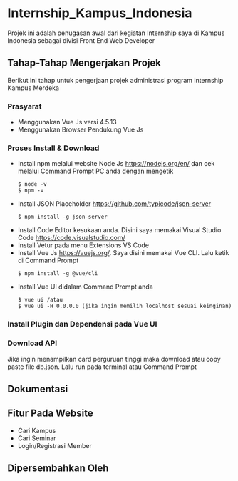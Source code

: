 # Internship_Kampus_Indonesia
Projek ini adalah penugasan awal dari kegiatan Internship saya di Kampus Indonesia sebagai divisi Front End Web Developer

## Tahap-Tahap Mengerjakan Projek
Berikut ini tahap untuk pengerjaan projek administrasi program internship Kampus Merdeka

### Prasyarat
- Menggunakan Vue Js versi 4.5.13
- Menggunakan Browser Pendukung Vue Js

### Proses Install & Download
- Install npm melalui website Node Js https://nodejs.org/en/ dan cek melalui Command Prompt PC anda dengan mengetik
  ```
  $ node -v
  $ npm -v
  ```
- Install JSON Placeholder https://github.com/typicode/json-server
   ```
  $ npm install -g json-server
  ```
- Install Code Editor kesukaan anda. Disini saya memakai Visual Studio Code https://code.visualstudio.com/
- Install Vetur pada menu Extensions VS Code
- Install Vue Js https://vuejs.org/. Saya disini memakai Vue CLI. Lalu ketik di Command Prompt
  ```
  $ npm install -g @vue/cli
  ```
- Install Vue UI didalam Command Prompt anda
  ```
  $ vue ui /atau 
  $ vue ui -H 0.0.0.0 (jika ingin memilih localhost sesuai keinginan) 
  ```
### Install Plugin dan Dependensi pada Vue UI

### Download API
Jika ingin menampilkan card perguruan tinggi maka download atau copy paste file db.json. Lalu run pada terminal atau Command Prompt

## Dokumentasi

## Fitur Pada Website
- Cari Kampus
- Cari Seminar
- Login/Registrasi Member

## Dipersembahkan Oleh

